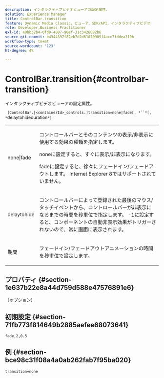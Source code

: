 ```yaml
---
description: インタラクティブビデオビューアの設定属性。
solution: Experience Manager
title: ControlBar.transition
feature: Dynamic Media Classic，ビューア，SDK/API，インタラクティブビデオ
role: Developer,Business Practitioner
exl-id: a8bb32b4-0fd9-4887-98ef-31c3426092b6
source-git-commit: b4344397f82eb7d2d61020909f4acc7fddea210b
workflow-type: tm+mt
source-wordcount: '123'
ht-degree: 4%

---
```


# ControlBar.transition{#controlbar-transition}

インタラクティブビデオビューアの設定属性。

` [ControlBar.|<containerId>_controls.]transition=none|fade[, *``*[, *`delaytohideduration`*]`

<table id="table_441553CD34C94A58A9D7CBF772DEDDB6"> 
 <tbody> 
  <tr> 
   <td colname="col1"> <p> <span class="codeph"> none|fade</span> </p> </td> 
   <td colname="col2"> <p> コントロールバーとそのコンテンツの表示/非表示に使用する効果の種類を指定します。 </p> <p><span class="codeph"> none</span>に設定すると、すぐに表示/非表示になります。 </p> <p><span class="codeph"> fade</span>に設定すると、徐々にフェードイン/フェードアウトします。 Internet Explorer 8ではサポートされていません。 </p> </td> 
  </tr> 
  <tr> 
   <td colname="col1"> <p><span class="codeph"><span class="varname"> delaytohide</span></span> </p> </td> 
   <td colname="col2"> <p> コントロールバーによって登録された最後のマウス/タッチイベントから、コントロールバーが非表示になるまでの時間を秒単位で指定します。 <span class="codeph"> -1</span>に設定すると、コンポーネントの自動非表示効果がトリガーされないので、常に画面に表示されます。 </p> </td> 
  </tr> 
  <tr> 
   <td colname="col1"> <p><span class="codeph"><span class="varname"> 期間</span></span> </p> </td> 
   <td colname="col2"> <p> フェードイン/フェードアウトアニメーションの時間を秒単位で設定します。 </p> </td> 
  </tr> 
 </tbody> 
</table>

## プロパティ {#section-1e637b22e8a44d759d588e47576891e6}

（オプション）

## 初期設定 {#section-71fb773f814649b2885aefee68073641}

`fade,2,0.5`

## 例 {#section-bce98c31f08a4a0ab262fab7f95ba020}

```
transition=none
```
